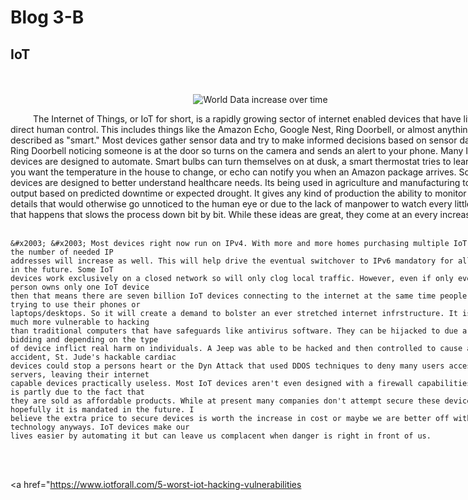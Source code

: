 <html>
<style> div{ width: 800; word-wrap: break-word; } div.a{ text-align: center; }
	</style>
<head>
</head>
<body>	
	<h1>Blog 3-B</h1>
	<h2>IoT</h2>
<div>
	<br>
<br>
	<div class=a>
	<img src="https://images.readwrite.com/wp-content/uploads/2019/05/What-to-Expect-from-a-Modern-IoT-Platform-in-2019-825x500.jpg" alt="World Data increase over time">
	</div>

<p>
	&#x2003; &#x2003; The Internet of Things, or IoT for short, is a rapidly growing sector of internet enabled devices that
	have little to no direct human control. This includes things like the Amazon Echo, Google Nest, Ring Doorbell, or almost anything that's described as "smart."
	Most devices gather sensor data and try to make informed decisions based on sensor data, like Ring Doorbell noticing someone is at the door so
	turns on the camera and sends an alert to your phone. Many IoT devices are designed to automate. Smart bulbs can turn themselves on at dusk, a smart thermostat tries to learn
	when you want the temperature in the house to change, or echo can notify you when an Amazon package arrives. Some IoT devices are designed to 
	better understand healthcare needs. Its being used in agriculture and manufacturing
	to measure output based on predicted downtime or expected drought. It gives any kind of production the ability to monitor minute details that would
	otherwise go unnoticed to the human eye or due to the lack of manpower to watch every little thing that happens that slows the process down bit by bit.
	While these ideas are great, they come at an every increasing cost.
<br>
<br>
	
	&#x2003; &#x2003; Most devices right now run on IPv4. With more and more homes purchasing multiple IoT devices the number of needed IP 
	addresses will increase as well. This will help drive the eventual switchover to IPv6 mandatory for all devices in the future. Some IoT	
	devices work exclusively on a closed network so will only clog local traffic. However, even if only every person owns only one IoT device
	then that means there are seven billion IoT devices connecting to the internet at the same time people are trying to use their phones or
	laptops/desktops. So it will create a demand to bolster an ever stretched internet infrstructure. It is also much more vulnerable to hacking
	than traditional computers that have safeguards like antivirus software. They can be hijacked to due a hackers bidding and depending on the type
	of device inflict real harm on individuals. A Jeep was able to be hacked and then controlled to cause an accident, St. Jude's hackable cardiac
	devices could stop a persons heart or the Dyn Attack that used DDOS techniques to deny many users access to DNS servers, leaving their internet 
	capable devices practically useless. Most IoT devices aren't even designed with a firewall capabilities. This is partly due to the fact that
	they are sold as affordable products. While at present many companies don't attempt secure these devices hopefully it is mandated in the future. I
	believe the extra price to secure devices is worth the increase in cost or maybe we are better off with the technology anyways. IoT devices make our
	lives easier by automating it but can leave us complacent when danger is right in front of us.
<br>
<br>
	
	
</p>

<a href="https://www.iotforall.com/5-worst-iot-hacking-vulnerabilities</a>
<br>
</div>
</body>
</html>
